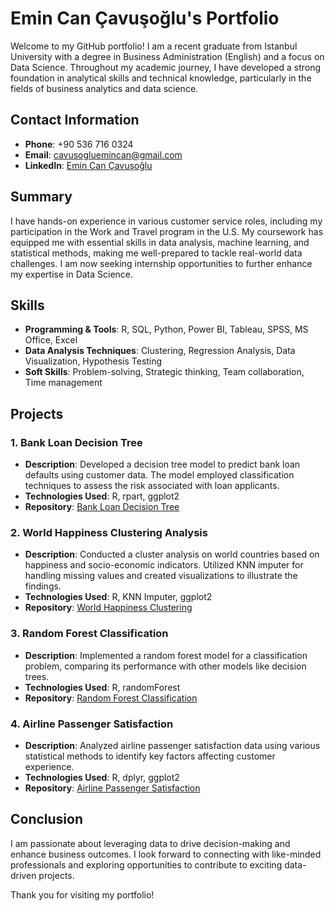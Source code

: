 # Emin Can Çavuşoğlu's Portfolio

Welcome to my GitHub portfolio! I am a recent graduate from Istanbul University with a degree in Business Administration (English) and a focus on Data Science. Throughout my academic journey, I have developed a strong foundation in analytical skills and technical knowledge, particularly in the fields of business analytics and data science.

## Contact Information

- **Phone**: +90 536 716 0324
- **Email**: cavusogluemincan@gmail.com
- **LinkedIn**: [Emin Can Çavuşoğlu](https://www.linkedin.com/in/emincancavusoglu)

## Summary

I have hands-on experience in various customer service roles, including my participation in the Work and Travel program in the U.S. My coursework has equipped me with essential skills in data analysis, machine learning, and statistical methods, making me well-prepared to tackle real-world data challenges. I am now seeking internship opportunities to further enhance my expertise in Data Science.

## Skills

- **Programming & Tools**: R, SQL, Python, Power BI, Tableau, SPSS, MS Office, Excel
- **Data Analysis Techniques**: Clustering, Regression Analysis, Data Visualization, Hypothesis Testing
- **Soft Skills**: Problem-solving, Strategic thinking, Team collaboration, Time management

## Projects

### 1. **Bank Loan Decision Tree**
   - **Description**: Developed a decision tree model to predict bank loan defaults using customer data. The model employed classification techniques to assess the risk associated with loan applicants.
   - **Technologies Used**: R, rpart, ggplot2
   - **Repository**: [Bank Loan Decision Tree](https://github.com/yourusername/repository)

### 2. **World Happiness Clustering Analysis**
   - **Description**: Conducted a cluster analysis on world countries based on happiness and socio-economic indicators. Utilized KNN imputer for handling missing values and created visualizations to illustrate the findings.
   - **Technologies Used**: R, KNN Imputer, ggplot2
   - **Repository**: [World Happiness Clustering](https://github.com/yourusername/repository)

### 3. **Random Forest Classification**
   - **Description**: Implemented a random forest model for a classification problem, comparing its performance with other models like decision trees.
   - **Technologies Used**: R, randomForest
   - **Repository**: [Random Forest Classification](https://github.com/yourusername/repository)

### 4. **Airline Passenger Satisfaction**
   - **Description**: Analyzed airline passenger satisfaction data using various statistical methods to identify key factors affecting customer experience.
   - **Technologies Used**: R, dplyr, ggplot2
   - **Repository**: [Airline Passenger Satisfaction](https://github.com/yourusername/repository)

## Conclusion

I am passionate about leveraging data to drive decision-making and enhance business outcomes. I look forward to connecting with like-minded professionals and exploring opportunities to contribute to exciting data-driven projects.

Thank you for visiting my portfolio!
